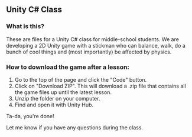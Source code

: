 ## Unity C# Class

### What is this?
These are files for a Unity C# class for middle-school students.
We are developing a 2D Unity game with a stickman who can balance, walk, do a bunch of cool things and (most importantly) be affected by physics.

### How to download the game after a lesson:

1. Go to the top of the page and click the "Code" button.
2. Click on "Download ZIP". This will download a .zip file that contains all the game files up until the latest lesson.
3. Unzip the folder on your computer.
4. Find and open it with Unity Hub.

Ta-da, you're done!

Let me know if you have any questions during the class.
